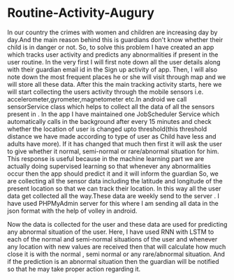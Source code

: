 # Routine-Activity-Augury

In our country the crimes with women and children are increasing day by day.And the main reason behind this is guardians don't know whether their child 
is in danger or not. So, to solve this problem I have created an app which tracks user activity and predicts any abnormalities if present in the user routine.
In the very first I will first note down all the user details along with their guardian email id in the Sign up activity of app. Then, I will also note down the 
most frequent places he or she will visit through map and we will store all these data. After this the main tracking activity starts, here we will start collecting 
the users activity through the mobile sensors i.e. accelerometer,gyrometer,magnetometer etc.In android we call sensorService class which helps to collect all the 
data of all the sensors present in . In the app I have maintained one JobScheduler Service which automatically calls in the background after every 15 minutes and check
whether the location of user is changed upto threshold(this threshold distance we have made according to type of user as Child have less and adults have more). If it has
changed that much then first it will ask the user to give whether it normal, semi-normal or rare/abnormal situation for him. This response is useful because in the machine 
learning part we are actually doing supervised learning so that whenever any abnormalities occur then the app should predict it and it will inform the guardian So, we are collecting all the sensor data including the latitude and longitude of the present location so that we can track their location. In this way all the user data get collected all the way.These data are weekly send to the server . I have used PHPMyAdmin server for this where I am sending all data in the json format with the help of volley in android.

Now the data is collected for the user and these data are used for predicting any abnormal situation of the user. Here, I have used RNN with LSTM to each of the normal and semi-normal
situations of the user and whenever any location with new values are received then that will calculate how much close it is with the normal , semi normal or any rare/abnormal situation.
And if the prediction is an abnormal situation then the guardian will be notified so that he may take proper action regarding it.

